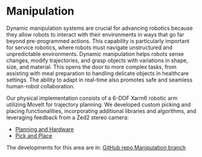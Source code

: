 # Manipulation

Dynamic manipulation systems are crucial for advancing robotics because they allow robots to interact with their environments in ways that go far beyond pre-programmed actions. This capability is  particularly important for service robotics, where robots must navigate unstructured and unpredictable environments. Dynamic manipulation helps robots sense changes, modify trajectories, and grasp objects with variations in shape, size, and material. This opens the door to more complex tasks, from assisting with meal preparation to handling delicate objects in healthcare settings. The ability to adapt in real-time also promotes safe and seamless human-robot collaboration.

Our physical implementation consists of a 6-DOF Xarm6 robotic arm utilizing MoveIt for trajectory planning. We developed custom picking and placing functionalities, incorporating additional libraries and algorithms, and leveraging feedback from a Zed2 stereo camera:

- [Planning and Hardware](Planning%20and%20Hardware.md)
- [Pick and Place](Pick%20and%20Place.md)

The developments for this area are in:
[GitHub repo Manipulation branch](https://github.com/RoBorregos/robocup-home/tree/feature/place_manipulation)